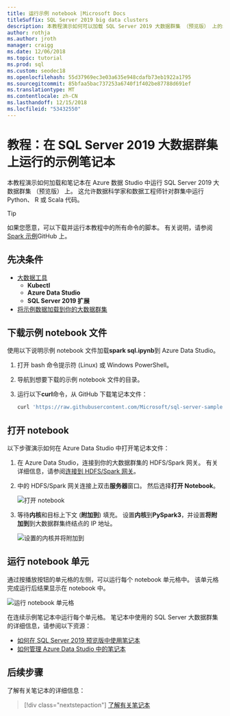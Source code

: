 ```yaml
---
title: 运行示例 notebook |Microsoft Docs
titleSuffix: SQL Server 2019 big data clusters
description: 本教程演示如何可以加载 SQL Server 2019 大数据群集 （预览版） 上的示例 Spark 笔记本将运行。
author: rothja
ms.author: jroth
manager: craigg
ms.date: 12/06/2018
ms.topic: tutorial
ms.prod: sql
ms.custom: seodec18
ms.openlocfilehash: 55d37969ec3e03a635e948cdafb73eb1922a1795
ms.sourcegitcommit: 85bfaa5bac737253a6740f1f402be87788d691ef
ms.translationtype: MT
ms.contentlocale: zh-CN
ms.lasthandoff: 12/15/2018
ms.locfileid: "53432550"
---
```

# <a name="tutorial-run-a-sample-notebook-on-a-sql-server-2019-big-data-cluster"></a>教程：在 SQL Server 2019 大数据群集上运行的示例笔记本

本教程演示如何加载和笔记本在 Azure 数据 Studio 中运行 SQL Server 2019 大数据群集 （预览版） 上。 这允许数据科学家和数据工程师针对群集中运行 Python、 R 或 Scala 代码。

> [!TIP]
> 如果您愿意，可以下载并运行本教程中的所有命令的脚本。 有关说明，请参阅[Spark 示例](https://github.com/Microsoft/sql-server-samples/tree/master/samples/features/sql-big-data-cluster/spark)GitHub 上。

## <a id="prereqs"></a> 先决条件

- [大数据工具](deploy-big-data-tools.md)
   - **Kubectl**
   - **Azure Data Studio**
   - **SQL Server 2019 扩展**
- [将示例数据加载到你的大数据群集](tutorial-load-sample-data.md)

## <a name="download-the-sample-notebook-file"></a>下载示例 notebook 文件

使用以下说明示例 notebook 文件加载**spark sql.ipynb**到 Azure Data Studio。

1. 打开 bash 命令提示符 (Linux) 或 Windows PowerShell。

1. 导航到想要下载的示例 notebook 文件的目录。

1. 运行以下**curl**命令，从 GitHub 下载笔记本文件：

   ```bash
   curl 'https://raw.githubusercontent.com/Microsoft/sql-server-samples/master/samples/features/sql-big-data-cluster/spark/spark-sql.ipynb' -o spark-sql.ipynb
   ```

## <a name="open-the-notebook"></a>打开 notebook

以下步骤演示如何在 Azure Data Studio 中打开笔记本文件：

1. 在 Azure Data Studio，连接到你的大数据群集的 HDFS/Spark 网关。 有关详细信息，请参阅[连接到 HDFS/Spark 网关](connect-to-big-data-cluster.md#hdfs)。

1. 中的 HDFS/Spark 网关连接上双击**服务器**窗口。 然后选择**打开 Notebook**。

   ![打开 notebook](media/tutorial-notebook-spark/azure-data-studio-open-notebook.png)

1. 等待**内核**和目标上下文 (**附加到**) 填充。 设置**内核**到**PySpark3**，并设置**将附加到**到大数据群集终结点的 IP 地址。

   ![设置的内核并将附加到](media/tutorial-notebook-spark/set-kernel-and-attach-to.png)

## <a name="run-the-notebook-cells"></a>运行 notebook 单元

通过按播放按钮的单元格的左侧，可以运行每个 notebook 单元格中。 该单元格完成运行后结果显示在 notebook 中。

![运行 notebook 单元格](media/tutorial-notebook-spark/run-notebook-cell.png)

在连续示例笔记本中运行每个单元格。 笔记本中使用的 SQL Server 大数据群集的详细信息，请参阅以下资源：

- [如何在 SQL Server 2019 预览版中使用笔记本](notebooks-guidance.md)
- [如何管理 Azure Data Studio 中的笔记本](notebooks-how-to-manage.md)

## <a name="next-steps"></a>后续步骤

了解有关笔记本的详细信息：
> [!div class="nextstepaction"]
> [了解有关笔记本](notebooks-guidance.md)